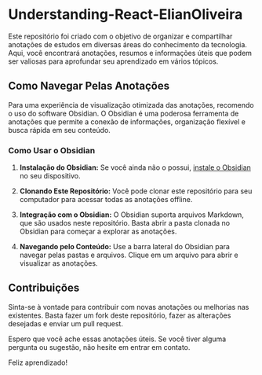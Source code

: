 # Understanding-React-ElianOliveira

Este repositório foi criado com o objetivo de organizar e compartilhar anotações de estudos em diversas áreas do conhecimento da tecnologia. Aqui, você encontrará anotações, resumos e informações úteis que podem ser valiosas para aprofundar seu aprendizado em vários tópicos.

## Como Navegar Pelas Anotações

Para uma experiência de visualização otimizada das anotações, recomendo o uso do software Obsidian. O Obsidian é uma poderosa ferramenta de anotações que permite a conexão de informações, organização flexível e busca rápida em seu conteúdo.

### Como Usar o Obsidian

1. **Instalação do Obsidian:** Se você ainda não o possui, [instale o Obsidian](https://obsidian.md/) no seu dispositivo.

2. **Clonando Este Repositório:** Você pode clonar este repositório para seu computador para acessar todas as anotações offline.

3. **Integração com o Obsidian:** O Obsidian suporta arquivos Markdown, que são usados neste repositório. Basta abrir a pasta clonada no Obsidian para começar a explorar as anotações.

4. **Navegando pelo Conteúdo:** Use a barra lateral do Obsidian para navegar pelas pastas e arquivos. Clique em um arquivo para abrir e visualizar as anotações.

## Contribuições

Sinta-se à vontade para contribuir com novas anotações ou melhorias nas existentes. Basta fazer um fork deste repositório, fazer as alterações desejadas e enviar um pull request.

Espero que você ache essas anotações úteis. Se você tiver alguma pergunta ou sugestão, não hesite em entrar em contato.

Feliz aprendizado!
